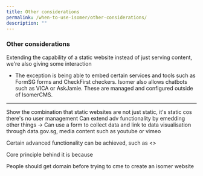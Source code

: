 ```yaml
---
title: Other considerations
permalink: /when-to-use-isomer/other-considerations/
description: ""
---
```

### Other considerations


Extending the capability of a static website
instead of just serving content, we're also giving some interaction

- The exception is being able to embed certain services and tools such as FormSG forms and CheckFirst checkers. Isomer also allows chatbots such as VICA or AskJamie. These are managed and configured outside of IsomerCMS. 



--- 

Show the combination that static websites are not just static, it's static cos there's no user management
Can extend adv functionality by emedding other things -&gt; Can use a form to collect data and link to data visualisation through data.gov.sg, media content such as youtube or vimeo

Certain advanced functionality can be achieved, such as &lt;&gt;

Core principle behind it is because

People should get domain before trying to cme to create an isomer website